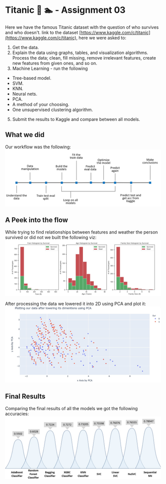 # Titanic  :ship: :swimmer: - Assignment 03

Here we have the famous Titanic dataset with the question of who survives and who doesn't. link to the dataset [https://www.kaggle.com/c/titanic](https://www.kaggle.com/c/titanic), here we were asked to: 
1. Get the data.
2. Explain the data using graphs, tables, and visualization algorithms. 
Process the data; clean, fill missing, remove irrelevant features, create new features from given ones, and so on.
4. Machine Learning - run the following
- Tree-based model.
- SVM.
- KNN.
- Neural nets.
- PCA.
- A method of your choosing.
- One unsupervised clustering algorithm.
5. Submit the results to Kaggle and compare between all models.

## What we did
Our workflow was the following: 
![work-flow](/Assignment03/img/steps.jpg)


## A Peek into the flow 

While trying to find relationships between features and weather the person survived or did not we built the following viz: 
![plots](/Assignment03/img/plots.jpg)

After processing the data we lowered it into 2D using PCA and plot it:
![PCA](/Assignment03/img/pca.jpg)

## Final Results
Comparing the final results of all the models we got the following accuracies:
![results](/Assignment03/img/results.jpg)
